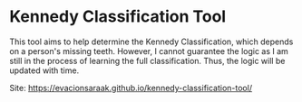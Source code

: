 # Kennedy Classification Tool
 This tool aims to help determine the Kennedy Classification, which depends on a person's missing teeth.
 However, I cannot guarantee the logic as I am still in the process of learning the full classification.
 Thus, the logic will be updated with time.

Site: https://evacionsaraak.github.io/kennedy-classification-tool/
